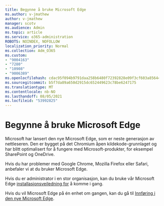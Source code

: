 ```yaml
---
title: Begynne å bruke Microsoft Edge
ms.author: v-jmathew
author: v-jmathew
manager: scotv
ms.audience: Admin
ms.topic: article
ms.service: o365-administration
ROBOTS: NOINDEX, NOFOLLOW
localization_priority: Normal
ms.collection: Adm_O365
ms.custom:
- "9004163"
- "7280"
- "10908"
- "9006389"
ms.openlocfilehash: cdac95f094b9791daa258b6480f72392828e09f3cf603a856446eda7cc6472d4
ms.sourcegitcommit: b5f7da89a650d2915dc652449623c78be6247175
ms.translationtype: MT
ms.contentlocale: nb-NO
ms.lasthandoff: 08/05/2021
ms.locfileid: "53992825"
---
```

# <a name="start-using-microsoft-edge"></a>Begynne å bruke Microsoft Edge

Microsoft har lansert den nye Microsoft Edge, som er neste generasjon av nettleseren. Den er bygget på det Chromium åpen kildekode-grunnlaget og har blitt optimalisert for å fungere med Microsoft-produkter, for eksempel SharePoint og OneDrive.

Hvis du har problemer med Google Chrome, Mozilla Firefox eller Safari, anbefaler vi at du bruker Microsoft Edge.

Hvis du er administrator i en stor organisasjon, kan du bruke vår Microsoft Edge [installasjonsveiledning for](https://go.microsoft.com/fwlink/?linkid=2142423) å komme i gang.

Hvis du vil Microsoft Edge på én enhet om gangen, kan du gå til [Innføring i den nye Microsoft Edge](https://go.microsoft.com/fwlink/?linkid=2141049).
